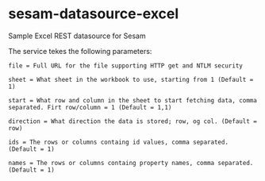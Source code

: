 # sesam-datasource-excel
Sample Excel REST datasource for Sesam

The service tekes the following parameters:

`file = Full URL for the file supporting HTTP get and NTLM security`

`sheet = What sheet in the workbook to use, starting from 1 (Default = 1)`

`start = What row and column in the sheet to start fetching data, comma separated. Firt row/column = 1 (Default = 1,1)`

`direction = What direction the data is stored; row, og col. (Default = row)`

`ids = The rows or columns containg id values, comma separated. (Default = 1)`

`names = The rows or columns containg property names, comma separated. (Default = 1)`